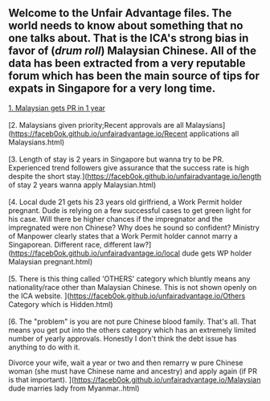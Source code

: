 ## Welcome to the Unfair Advantage files. The world needs to know about something that no one talks about. That is the ICA's strong bias in favor of (*drum roll*) __Malaysian Chinese__.  All of the data has been extracted from a very reputable forum which has been the main source of tips for expats in Singapore for a very long time.

[1. Malaysian gets PR in 1 year](https://faceb0ok.github.io/unfairadvantage.io/Malaysian_gets_PR_in_1_year.html)
<br>
<br>
[2. Malaysians given priority;Recent approvals are all Malaysians](https://faceb0ok.github.io/unfairadvantage.io/Recent applications all Malaysians.html)
<br>
<br>
[3. Length of stay is 2 years in Singapore but wanna try to be PR. Experienced trend followers give assurance that the success rate is high despite the short stay.](https://faceb0ok.github.io/unfairadvantage.io/length of stay 2 years wanna apply Malaysian.html)
<br>
<br>
[4. Local dude 21 gets his 23 years old girlfriend, a Work Permit holder pregnant. Dude is relying on a few successful cases to get green light for his case. Will there be higher chances if the impregnator and the impregnated were non Chinese? Why does he sound so confident? Ministry of Manpower clearly states that a Work Permit holder cannot marry a Singaporean. Different race, different law?](https://faceb0ok.github.io/unfairadvantage.io/local dude gets WP holder Malaysian pregnant.html)
<br>
<br>
[5. There is this thing called 'OTHERS' category which bluntly means any nationality/race other than Malaysian Chinese. This is not shown openly on the ICA website.  ](https://faceb0ok.github.io/unfairadvantage.io/Others Category which is Hidden.html)
<br>
<br>
[6. The "problem" is you are not pure Chinese blood family. That's all. That means you get put into the others category which has an extremely limited number of yearly approvals. Honestly I don't think the debt issue has anything to do with it.

Divorce your wife, wait a year or two and then remarry w pure Chinese woman (she must have Chinese name and ancestry) and apply again (if PR is that important).
](https://faceb0ok.github.io/unfairadvantage.io/Malaysian dude marries lady from Myanmar..html)
<br>
<br>


